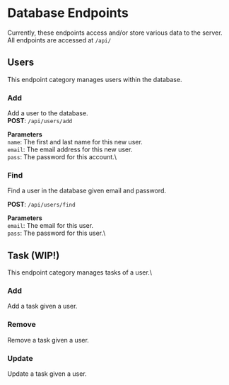 # Database Endpoints
Currently, these endpoints access and/or store various data to the server.
All endpoints are accessed at `/api/`



## Users
This endpoint category manages users within the database.

### Add
Add a user to the database.\
**POST**: `/api/users/add`

**Parameters**\
`name`: The first and last name for this new user.\
`email`: The email address for this new user.\
`pass`: The password for this account.\


### Find
Find a user in the database given email and password.

**POST**: `/api/users/find`

**Parameters**\
`email`: The email for this user.\
`pass`: The password for this user.\



## Task (WIP!)
This endpoint category manages tasks of a user.\

### Add
Add a task given a user.

### Remove
Remove a task given a user.

### Update
Update a task given a user.